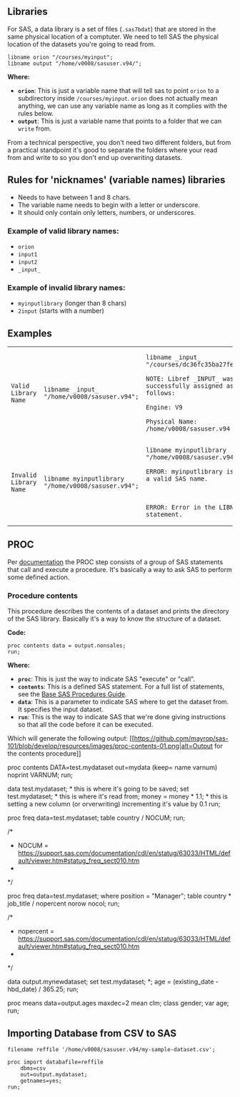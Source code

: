 ## Libraries

For SAS, a data library is a set of files (`.sas7bdat`) that are stored in the same physical location of a comptuter. We need to tell SAS the physical location of the datasets you're going to read from.

```
libname orion "/courses/myinput";
libname output "/home/v0008/sasuser.v94/";
```

**Where:**
- **`orion`**: This is just a variable name that will tell sas to point `orion` to a subdirectory inside `/courses/myinput`. `orion` does not actually mean anything, we can use any variable name as long as it complies with the rules below.
- **`output`**: This is just a variable name that points to a folder that we can `write` from.

From a technical perspective, you don't need two different folders, but from a practical standpoint it's good to separate the folders where your read from and write to so you don't end up overwriting datasets.

## Rules for 'nicknames' (variable names) libraries
* Needs to have between 1 and 8 chars.
* The variable name needs to begin with a letter or underscore.
* It should only contain only letters, numbers, or underscores.

### Example of valid library names:
* `orion`
* `input1`
* `input2`
* `_input_`

### Example of invalid library names:
* `myinputlibrary` (longer than 8 chars)
* `2input` (starts with a number)

## Examples

<table>
    <tbody>
        <tr>
            <td>
                <pre><code>Valid Library Name</code></pre>
            </td>
            <td>
                <pre><code>libname _input_ "/home/v0008/sasuser.v94";</code></pre>
            </td>           
            <td>
                <pre><code>libname _input_ "/courses/dc36fc35ba27fe300";
<br>NOTE: Libref _INPUT_ was successfully assigned as follows:
<br>Engine: V9
<br>Physical Name: /home/v0008/sasuser.v94</code></pre>
            </td>                       
        </tr>
        <tr>
            <td>
                <pre><code>Invalid Library Name</code></pre>
            </td>
            <td>
                <pre><code>libname myinputlibrary "/home/v0008/sasuser.v94";</code></pre>
            </td>           
            <td>
                <pre><code>libname myinputlibrary "/home/v0008/sasuser.v94";
</br>ERROR: myinputlibrary is not a valid SAS name.<br><br/>
</br>ERROR: Error in the LIBNAME statement.</code></pre>
            </td>                       
        </tr>       
    </tbody>
</table>


## PROC

Per [documentation](http://support.sas.com/documentation/cdl/en/lrcon/62955/HTML/default/viewer.htm#a000992094.htm) the PROC step consists of a group of SAS statements that call and execute a procedure. It's basically a way to ask SAS to perform some defined action. 

### Procedure contents

This procedure describes the contents of a dataset and prints the directory of the SAS library. Basically it's a way to know the structure of a dataset.

**Code:**
```sas
proc contents data = output.nonsales;
run;
```

**Where:**
- **`proc`**: This is just the way to indicate SAS "execute" or "call".
- **`contents`**: This is a defined SAS statement. For a full list of statements, see the [Base SAS Procedures Guide](https://support.sas.com/documentation/cdl/en/proc/61895/PDF/default/proc.pdf).
- **`data`**: This is a parameter to indicate SAS where to get the dataset from. It specifies the input dataset.
- **`run`**: This is the way to indicate SAS that we're done giving instructions so that all the code before it can be executed. 

Which will generate the following output:
[[https://github.com/mayrop/sas-101/blob/develop/resources/images/proc-contents-01.png|alt=Output for the contents procedure]]


proc contents DATA=test.mydataset out=mydata (keep= name varnum) noprint VARNUM;
run;

data test.mydataset; * this is where it's going to be saved;
    set test.mydataset; * this is where it's read from;
    money = money * 1.1; * this is setting a new column (or orverwriting) incrementing it's value by 0.1
run;

proc freq data=test.mydataset;
    table country / NOCUM; 
run;

/* 
 * NOCUM = https://support.sas.com/documentation/cdl/en/statug/63033/HTML/default/viewer.htm#statug_freq_sect010.htm
 * 
 */

proc freq data=test.mydataset;
    where position = "Manager";
    table country * job_title / nopercent norow nocol;
run;

/* 
 * nopercent = https://support.sas.com/documentation/cdl/en/statug/63033/HTML/default/viewer.htm#statug_freq_sect010.htm
 * 
 */

data output.mynewdataset;
    set test.mydataset; *;
    age = (existing_date - hbd_date) / 365.25;
run;

proc means data=output.ages maxdec=2 mean clm;
    class gender;
    var age;
run;

## Importing Database from CSV to SAS
```
filename reffile '/home/v0008/sasuser.v94/my-sample-dataset.csv';
```

```sas
proc import databafile=reffile
    dbms=csv
    out=output.mydataset;
    getnames=yes;
run;
```
